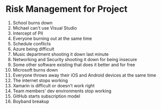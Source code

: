 # Risk Management for Project

1. School burns down
2. Michael can't use Visual Studio
3. Intercept of PII
4. Everyone burning out at the same time
5. Schedule conflicts
6. Azure being difficult
7. Music department shooting it down last minute
8. Networking and Security shooting it down for being insecure
9. Some other software existing that does it better and for free
10. Microsoft burns down
11. Everyone throws away their iOS and Android devices at the same time
12. The internet stops working
13. Xamarin is difficult or doesn't work right   
14. Team members' dev environments stop working
15. GitHub starts subscription model
16. Boyband breakup
